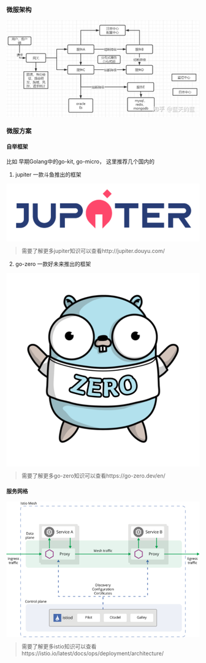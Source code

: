 ### 微服架构

<img align="center" width="600px" src="../assets/docs-micro.jpg">

### 微服方案

#### 自举框架
比如 早期Golang中的go-kit, go-micro， 这里推荐几个国内的

1. jupiter
一款斗鱼推出的框架

<img align="center" width="600px" src="../assets/jupiter.png">


> 需要了解更多jupiter知识可以查看http://jupiter.douyu.com/

2. go-zero
一款好未来推出的框架

<img align="center" width="600px" src="../assets/go-zero.png">

> 需要了解更多go-zero知识可以查看https://go-zero.dev/en/

#### 服务网格

<img align="center" width="600px" src="../assets/docs-arch.svg">

> 需要了解更多istio知识可以查看https://istio.io/latest/docs/ops/deployment/architecture/
